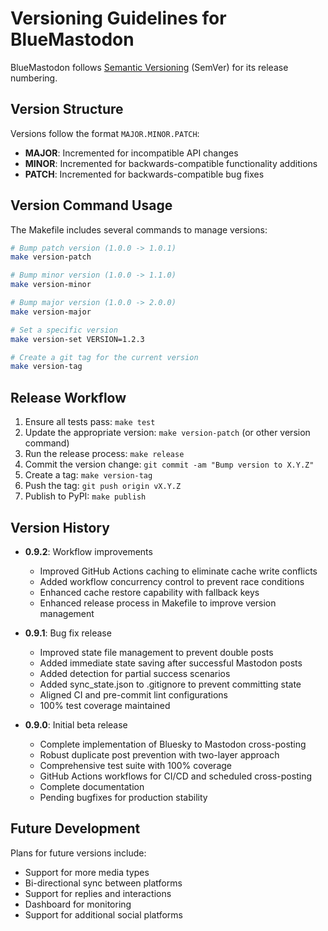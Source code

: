 # Versioning Guidelines for BlueMastodon

BlueMastodon follows [Semantic Versioning](https://semver.org/) (SemVer) for its
release numbering.

## Version Structure

Versions follow the format `MAJOR.MINOR.PATCH`:

- **MAJOR**: Incremented for incompatible API changes
- **MINOR**: Incremented for backwards-compatible functionality additions
- **PATCH**: Incremented for backwards-compatible bug fixes

## Version Command Usage

The Makefile includes several commands to manage versions:

```bash
# Bump patch version (1.0.0 -> 1.0.1)
make version-patch

# Bump minor version (1.0.0 -> 1.1.0)
make version-minor

# Bump major version (1.0.0 -> 2.0.0)
make version-major

# Set a specific version
make version-set VERSION=1.2.3

# Create a git tag for the current version
make version-tag
```

## Release Workflow

1. Ensure all tests pass: `make test`
2. Update the appropriate version: `make version-patch` (or other version command)
3. Run the release process: `make release`
4. Commit the version change: `git commit -am "Bump version to X.Y.Z"`
5. Create a tag: `make version-tag`
6. Push the tag: `git push origin vX.Y.Z`
7. Publish to PyPI: `make publish`

## Version History

- **0.9.2**: Workflow improvements
  - Improved GitHub Actions caching to eliminate cache write conflicts
  - Added workflow concurrency control to prevent race conditions
  - Enhanced cache restore capability with fallback keys
  - Enhanced release process in Makefile to improve version management

- **0.9.1**: Bug fix release
  - Improved state file management to prevent double posts
  - Added immediate state saving after successful Mastodon posts
  - Added detection for partial success scenarios
  - Added sync_state.json to .gitignore to prevent committing state
  - Aligned CI and pre-commit lint configurations
  - 100% test coverage maintained

- **0.9.0**: Initial beta release
  - Complete implementation of Bluesky to Mastodon cross-posting
  - Robust duplicate post prevention with two-layer approach
  - Comprehensive test suite with 100% coverage
  - GitHub Actions workflows for CI/CD and scheduled cross-posting
  - Complete documentation
  - Pending bugfixes for production stability

## Future Development

Plans for future versions include:

- Support for more media types
- Bi-directional sync between platforms
- Support for replies and interactions
- Dashboard for monitoring
- Support for additional social platforms
